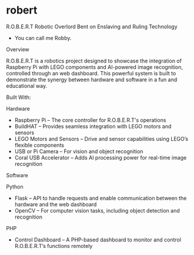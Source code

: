 # robert
R.O.B.E.R.T
Robotic Overlord Bent on Enslaving and Ruling Technology
- You can call me Robby.

Overview

R.O.B.E.R.T is a robotics project designed to showcase the integration of Raspberry Pi with LEGO components and AI-powered image recognition, controlled through an web dashboard. This powerful system is built to demonstrate the synergy between hardware and software in a fun and educational way.

Built With:

Hardware

- Raspberry Pi – The core controller for R.O.B.E.R.T's operations
- BuildHAT – Provides seamless integration with LEGO motors and sensors
- LEGO Motors and Sensors – Drive and sensor capabilities using LEGO’s flexible components
- USB or Pi Camera – For vision and object recognition
- Coral USB Accelerator – Adds AI processing power for real-time image recognition
  
Software

Python
- Flask – API to handle requests and enable communication between the hardware and the web dashboard
- OpenCV – For computer vision tasks, including object detection and recognition

PHP
- Control Dashboard – A PHP-based dashboard to monitor and control R.O.B.E.R.T’s functions remotely
